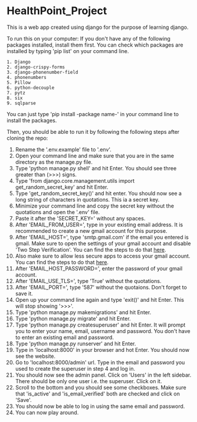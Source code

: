 # HealthPoint_Project

This is a web app created using django for the purpose of learning django.

To run this on your computer:
  If you don't have any of the following packages installed, install them first. You can check which packages are installed by typing 'pip list' on your command line.
    
    1. Django
    2. django-crispy-forms
    3. django-phonenumber-field
    4. phonenumbers
    5. Pillow
    6. python-decouple
    7. pytz
    8. six
    9. sqlparse
   
   You can just type 'pip install -package name-' in your command line to install the packages.
   
   Then, you should be able to run it by following the following steps after cloning the repo:
   
   1. Rename the '.env.example' file to '.env'.
   2. Open your command line and make sure that you are in the same directory as the manage.py file.
   3. Type 'python manage.py shell' and hit Enter. You should see three greater than (>>>) signs.
   4. Type 'from django.core.management.utils import get_random_secret_key' and hit Enter.
   5. Type 'get_random_secret_key()' and hit enter. You should now see a long string of characters in quotations. This ia a secret key.
   6. Minimize your command line and copy the secret key without the quotations and open the '.env' file.
   7. Paste it after the 'SECRET_KEY=' without any spaces.
   8. After 'EMAIL_FROM_USER=', type in your existing email address. It is recommended to create a new gmail account for this purpose.
   9. After 'EMAIL_HOST=', type 'smtp.gmail.com' if the email you entered is gmail. Make sure to open the settings of your gmail account and disable 'Two Step Verification'. You can find the steps to do that [here](https://support.google.com/accounts/answer/1064203?hl=en&co=GENIE.Platform%3DAndroid).
   10. Also make sure to allow less secure apps to access your gmail account. You can find the steps to do that [here](https://www.raramuridesign.com/kb/articles/gas-allowing-less-secure-apps-to-access-your-account.html).
   11. After 'EMAIL_HOST_PASSWORD=', enter the password of your gmail account.
   12. After 'EMAIL_USE_TLS=', type 'True' without the quotations.
   13. After 'EMAIL_PORT=', type '587' without the quotaions. Don't forget to save it.
   14. Open up your command line again and type 'exit()' and hit Enter. This will stop showing '>>>'.
   15. Type 'python manage.py makemigrations' and hit Enter.
   16. Type 'python manage.py migrate' and hit Enter.
   17. Type 'python manage.py createsuperuser' and hit Enter. It will prompt you to enter your name, email, username and password. You don't have to enter an existing email and password.
   18. Type 'python manage.py runserver' and hit Enter.
   19. Type in 'localhost:8000' in your browser and hot Enter. You should now see the website.
   20. Go to 'localhost:8000/admin' url. Type in the email and password you used to create the superuser in step 4 and log in.
   21. You should now see the admin panel. Click on 'Users' in the left sidebar. There should be only one user i.e. the superuser. Click on it.
   22. Scroll to the bottom and you should see some checkboxes. Make sure that 'is_active' and 'is_email_verified' both are checked and click on 'Save'.
   23. You should now be able to log in using the same email and password.
   24. You can now play around.
